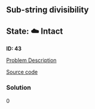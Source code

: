 ## Sub-string divisibility

## State: :cloud: **Intact**

**ID: 43**

[Problem Description](https://projecteuler.net/problem=43)

[Source code](main.cpp)

### Solution
0